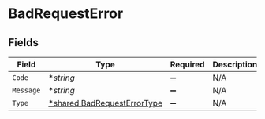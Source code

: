 # BadRequestError


## Fields

| Field                                                                     | Type                                                                      | Required                                                                  | Description                                                               |
| ------------------------------------------------------------------------- | ------------------------------------------------------------------------- | ------------------------------------------------------------------------- | ------------------------------------------------------------------------- |
| `Code`                                                                    | **string*                                                                 | :heavy_minus_sign:                                                        | N/A                                                                       |
| `Message`                                                                 | **string*                                                                 | :heavy_minus_sign:                                                        | N/A                                                                       |
| `Type`                                                                    | [*shared.BadRequestErrorType](../../models/shared/badrequesterrortype.md) | :heavy_minus_sign:                                                        | N/A                                                                       |